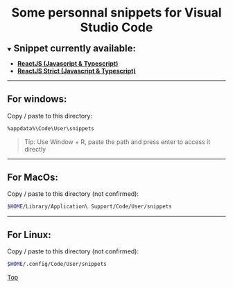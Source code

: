 <h1 align="center" id="top">Some personnal snippets for Visual Studio Code</h1>

<details open>
  <summary>
    <h2 style="display: inline">Snippet currently available:</h2>
  </summary>

  - <a href="/snippets/react.code-snippets">
      <b>ReactJS (Javascript & Typescript)</b>
    </a>
  - <a href="/snippets/react-strict.code-snippets">
      <b>ReactJS Strict (Javascript & Typescript)</b>
    </a>
</details>

- - -

## For windows:

Copy / paste to this directory:

```sh
%appdata%\Code\User\snippets
```

> Tip: Use Window + R, paste the path and press enter to access it directly

- - -

## For MacOs:

Copy / paste to this directory (not confirmed):

```sh
$HOME/Library/Application\ Support/Code/User/snippets
```

- - -

## For Linux:

Copy / paste to this directory (not confirmed):

```sh
$HOME/.config/Code/User/snippets
```

<a href="#top" align="right">Top</a>